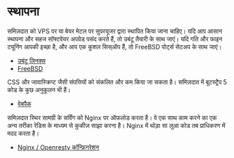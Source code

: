 [description]: # "Overview of installation of the Samizdat application"
[keywords]: # "installation"

# स्थापना

समिज़दात को VPS पर या बेयर मेटल पर सुपरयूजर द्वारा स्थापित किया जाना चाहिए।
यदि आप आसान स्थापना और सहज सॉफ्टवेयर अपग्रेड पसंद करते हैं, तो उबंटू तैयारी के साथ जाएं।
यदि गति और फाइन ट्यूनिंग आपकी इच्छा है, और आप एक कुशल सिस्ऑप हैं, तो FreeBSD पोर्ट्स सेटअप के साथ जाएं।

* [उबंटू लिनक्स](./ubuntu/)
* [FreeBSD](./freebsd/)

CSS और जावास्क्रिप्ट जैसी संपत्तियों को संकलित और कम किया जा सकता है। समिज़दात में बूटस्ट्रैप 5 कोड के कुछ अनुकूलन भी हैं।

* [वेबपैक](./webpack/)

समिज़दात स्थिर सामग्री के सर्विंग को Nginx पर ऑफलोड करता है। वे एक साथ काम करने का एक अन्य तरीका रेडिस के माध्यम से कुकीज़ साझा करना है।
Nginx में थोड़ा सा लुआ कोड तब प्राधिकरण में मदद करता है।

* [Nginx / Openresty कॉन्फ़िगरेशन](./etc/)